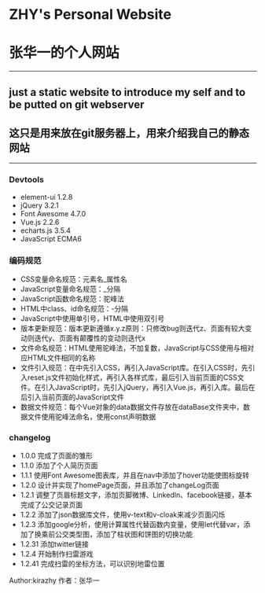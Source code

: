 # ZHY's Personal Website
# 张华一的个人网站
---
## just a static website to introduce my self and to be putted on git webserver
## 这只是用来放在git服务器上，用来介绍我自己的静态网站
---
### Devtools
* element-ui 1.2.8
* jQuery 3.2.1
* Font Awesome 4.7.0
* Vue.js 2.2.6
* echarts.js 3.5.4
* JavaScript ECMA6

### 编码规范
* CSS变量命名规范：元素名_属性名
* JavaScript变量命名规范：_分隔
* JavaScript函数命名规范：驼峰法
* HTML中class、id命名规范：-分隔
* JavaScript中使用单引号，HTML中使用双引号
* 版本更新规范：版本更新遵循x.y.z原则：只修改bug则迭代z、页面有较大变动则迭代y、页面有颠覆性的变动则迭代x
* 文件命名规范：HTML使用驼峰法，不加复数，JavaScript与CSS使用与相对应HTML文件相同的名称
* 文件引入规范：在<head>中先引入CSS，再引入JavaScript库。在引入CSS时，先引入reset.js文件初始化样式，再引入各样式库，最后引入当前页面的CSS文件。在引入JavaScript时，先引入jQuery，再引入Vue.js，再引入库。最后在</body>后引入当前页面的JavaScript文件
* 数据文件规范：每个Vue对象的data数据文件存放在dataBase文件夹中，数据文件使用驼峰法命名，使用const声明数据

### changelog
* 1.0.0 完成了页面的雏形
* 1.1.0 添加了个人简历页面
* 1.1.1 使用Font Awesome图表库，并且在nav中添加了hover功能使图标旋转
* 1.2.0 设计并实现了homePage页面，并且添加了changeLog页面
* 1.2.1 调整了页眉标题文字，添加页脚微博、LinkedIn、facebook链接，基本完成了公交记录页面
* 1.2.2 添加了json数据库文件，使用v-text和v-cloak来减少页面闪烁
* 1.2.3 添加google分析，使用计算属性代替函数内变量，使用let代替var，添加了换乘前公交类型图，添加了柱状图和饼图的切换功能
* 1.2.31 添加twitter链接
* 1.2.4 开始制作扫雷游戏
* 1.2.41 完成扫雷的坐标方法，可以识别地雷位置

Author:kirazhy
作者：张华一